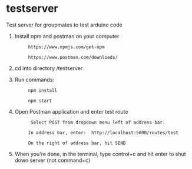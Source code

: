 # testserver
Test server for groupmates to test arduino code


1. Install npm and postman on your computer

            https://www.npmjs.com/get-npm

            https://www.postman.com/downloads/




2. cd into directory /testserver




3. Run commands: 

            npm install
      
            npm start
  
  
  
  
4. Open Postman application and enter test route

             Select POST from dropdown menu left of address bar.
      
            In address bar, enter:  http://localhost:5000/routes/test
      
            On the right of address bar, hit SEND
      



5. When you're done, in the terminal, type control+c and hit enter to shut down server (not command+c)
      
